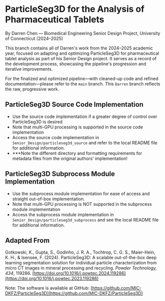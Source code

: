 # ParticleSeg3D for the Analysis of Pharmaceutical Tablets  
By Darren Chen — Biomedical Engineering Senior Design Project, University of Connecticut (2024–2025)

This branch contains all of Darren's work from the 2024–2025 academic year, focused on adapting and optimizing ParticleSeg3D for pharmaceutical tablet analysis as part of his Senior Design project. It serves as a record of the development process, showcasing the pipeline's progression and iterative improvements.  

For the finalized and optimized pipeline—with cleaned-up code and refined documentation—please refer to the `main` branch. This `Darren` branch reflects the raw, progressive work.

## ParticleSeg3D Source Code Implementation
- Use the source code implementation if a greater degree of control over ParticleSeg3D is desired
- Note that multi-GPU processing is supported in the source code implementation
- Access the source code implementation in `Senior_Design/particleseg3d_source` and refer to the local README file for additional information.
- ***Note the different directory and formatting requirements for metadata files from the original authors' implementation!

## ParticleSeg3D Subprocess Module Implementation
- Use the subprocess module implementation for ease of access and straight out-of-box implementation.
- Note that multi-GPU processing is NOT supported in the subprocess module implementation
- Access the subprocess module implementation in `Senior_Design/particleseg3d_subprocess` and see the local README file for additional information.

## Adapted From
Gotkowski, K., Gupta, S., Godinho, J. R. A., Tochtrop, C. G. S., Maier-Hein, K. H., & Isensee, F. (2024). ParticleSeg3D: A scalable out-of-the-box deep learning segmentation solution for individual particle characterization from micro CT images in mineral processing and recycling. *Powder Technology, 434*, 119286. [https://doi.org/10.1016/j.powtec.2024.119286](https://doi.org/10.1016/j.powtec.2023.119286)

Note: The software is available at GitHub: [https://github.com/MIC-DKFZ/ParticleSeg3D](https://github.com/MIC-DKFZ/ParticleSeg3D)

